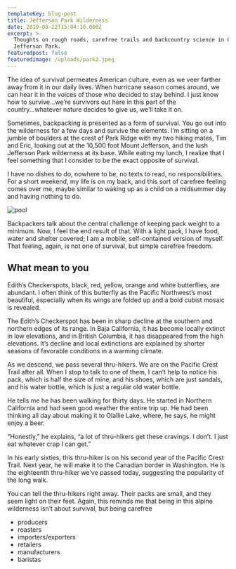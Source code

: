 ```yaml
---
templateKey: blog-post
title: Jefferson Park Wilderness
date: 2019-08-22T15:04:10.000Z
excerpt: >-
  Thoughts on rough roads, carefree trails and backcountry science in Oregon's
  Jefferson Park.
featuredpost: false
featuredimage: /uploads/park2.jpeg
---
```

The idea of survival permeates American culture, even as we veer farther away from it in our daily lives.  When hurricane season comes around, we can hear it in the voices of those who decided to stay behind.  I just know how to survive...we’re survivors out here in this part of the country...whatever nature decides to give us, we’ll take it on.



Sometimes, backpacking is presented as a form of survival.  You go out into the wilderness for a few days and survive the elements.  I’m sitting on a jumble of boulders at the crest of Park Ridge with my two hiking mates, Tim and Eric, looking out at the 10,500 foot Mount Jefferson, and the lush Jefferson Park wilderness at its base. While eating my lunch, I realize that I feel something that I consider to be the exact opposite of survival.



I have no dishes to do, nowhere to be, no texts to read, no responsibilities. For a short weekend, my life is on my back, and this sort of carefree feeling comes over me, maybe similar to waking up as a child on a midsummer day and having nothing to do.

![pool](/uploads/park3.jpeg)

Backpackers talk about the central challenge of keeping pack weight to a minimum.  Now, I feel the end result of that. With a light pack, I have food, water and shelter covered; I am a mobile, self-contained version of myself.  That feeling, again, is not one of survival, but simple carefree freedom.



## What  mean to you

Edith’s Checkerspots, black, red, yellow, orange and white butterflies, are abundant.  I often think of this butterfly as the Pacific Northwest’s most beautiful, especially when its wings are folded up and a bold cubist mosaic is revealed.



The Edith’s Checkerspot has been in sharp decline at the southern and northern edges of its range.  In Baja California, it has become locally extinct in low elevations, and in British Columbia, it has disappeared from the high elevations. It’s decline and local extinctions are explained by shorter seasons of favorable conditions in a warming climate.



As we descend, we pass several thru-hikers.  We are on the Pacific Crest Trail after all. When I stop to talk to one of them, I can’t help to notice his pack, which is half the size of mine, and his shoes, which are just sandals, and his water bottle, which is just a regular old water bottle.



He tells me he has been walking for thirty days.  He started in Northern California and had seen good weather the entire trip up.  He had been thinking all day about making it to Olallie Lake, where, he says, he might enjoy a beer.



“Honestly,” he explains, “a lot of thru-hikers get these cravings.  I don’t. I just eat whatever crap I can get.”



In his early sixties, this thru-hiker is on his second year of the Pacific Crest Trail.  Next year, he will make it to the Canadian border in Washington. He is the eighteenth thru-hiker we’ve passed today, suggesting the popularity of the long walk.



You can tell the thru-hikers right away.  Their packs are small, and they seem light on their feet.  Again, this reminds me that being in this alpine wilderness isn’t about survival, but being carefree

* producers
* roasters
* importers/exporters
* retailers
* manufacturers
* baristas

##
